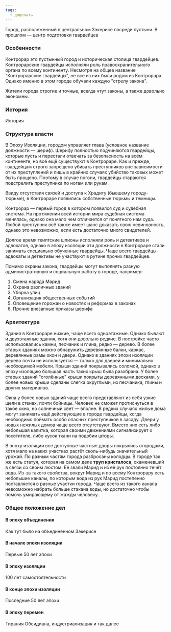 ```yaml
---
tags:
  - доделать
---
```

Город, располеженный в центральном Зэкерисе посреди пустыни. В прошлом — центр подготовки гвардейцев
### Особенности
Контрорар это пустынный город и историческая столица гвардейцев. Контрорарские гвардейцы исполняли роль правоохранительного органа по всему континенту. Несмотря на общее название "Контрорарские гвардейцы", не все из них были родом из Контрорара. Однако именно в этом городе обучали каждую "стрелу закона".

Жители города строгие и точные, всегда чтут законы, а также довольно экономны.
### История
История
### Структура власти
В Эпоху Изоляции, городом управляет глава (условное название должности — шериф). Шерифу полностью подчиняются гвардейцы, которые пусть и перестали отвечать за безопасность на всём континенте, но всё ещё существуют в Контрораре. Как и прежде, гвардейцам строго запрещено убивать преступников вне зависимости от их преступлений и лишь в крайних случаях убийство таковых может быть прощено. Поэтому в случае погони, гвардейцы стараются подстрелить преступника по ногам или рукам.

Ввиду отсутствия связей и доступа к Храдиту (бывшему городу-тюрьме), в Контрораре появились собственные тюрьмы и темницы.

Контрорар — первый город в котором появился суд и судебная система. На протяжении всей истории мира судебная система менялась, однако она мало чем отличается от понятного нам суда. Любой преступник всё также имеет шанс доказать свою невиновность, однако это невозможно, если есть достаточно много свидетелей.

Долгое время теилтские шпионы исполняли роль и детективов и адвокатов, однако в эпоху изоляции эти должности в Контрораре стали занимать специально обученные гвардейцы. Чаще всего гвардейцы-адвокаты и детективы не участвуют в рутине прочих гвардейцев.

Помимо охраны закона, гвардейцы могут выполнять разную административную и социальную работу в городе, например:
1. Смена наряда Марид
2. Охрана различных зданий
3. Уборка улиц
4. Организация общественных событий
5. Оповещение горожан о новостях и реформах в законах
6. Прочие внезапные приказы шерифа
### Архитектура
Здания в Контрораре низкие, чаще всего одноэтажные. Однако бывают и двухэтажные здания, хотя они довольно редкие. В постройке часто использовались камни, песчаник и глина, редко — дерево. В более старых зданиях можно обнаружить деревянные балки, каркас, деревянные рамы окон и двери. Однако в зданиях эпохи изоляции дерево почти не используется — только для дверей и минимально необходимой мебели. Крыши зданий покрывались соломой, однако в эпоху изоляцию большая часть таких крыш была разобрана. У более старых зданий "оголённые" крыши покрыты деревянными досками, у более новых крыши сделаны слегка округлыми, из песчаника, глины и других материалов.

Окна у более новых зданий чаще всего представляют из себя узкие щели в стенах, почти бойницы. Человек не сможет протиснуться в такое окно, но солнечный свет — вполне. В редких случаях жилые дома могут занимать ещё действующие в городе гвардейцы, когда необходимо поймать особо опасных преступников в засаду. Двери у новых нежилых домов чаще всего отсутствуют. Вместо них есть либо небольшая калитка, которая своими движениями сигнализирует о посетителе, либо кусок ткани на подобии шторы.

В эпоху изоляции все доступные частные дворы покрылись огородами, хотя мало на каких участках растёт сколь-нибудь значительный урожай. По разным частям города разбросаны колодцы. В городе так же есть статуя, которая на самом деле **труп кристалоса**, окаменевший в связи со своим люстом. Её звали Марид и из её рук постоянно течёт вода. Из-за такого свойства, вокруг Марид и по всему Контрорару есть небольшие каналы, по которым вода из рук Марид постепенно поставляется в разные участки города. Чаще всего из такого канала невозможно набрать больше стакана воды, но достаточно чтобы помочь умирающему от жажды человеку.
### Общее положение дел
#### В эпоху объединения
Как тут было на объединённом Зэкерисе
#### В начале эпохи изоляции
Первые 50 лет эпохи
#### В эпоху изоляции
100 лет самостоятельности
#### В конце эпохи изоляции
Последние 50 лет эпохи
#### В эпоху перемен
Тирания Обсидиана, индустриализация и так далее

